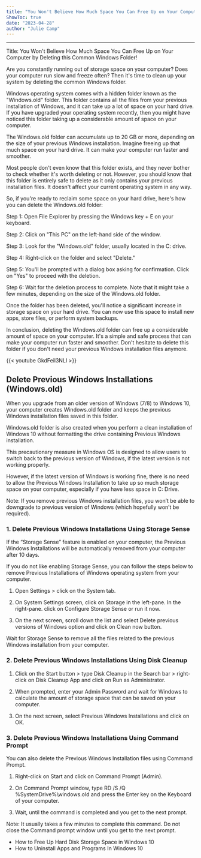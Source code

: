 ```yaml
---
title: "You Won't Believe How Much Space You Can Free Up on Your Computer by Deleting this Common Windows Folder!"
ShowToc: true 
date: "2023-04-28"
author: "Julie Camp"
---
```

*****
Title: You Won't Believe How Much Space You Can Free Up on Your Computer by Deleting this Common Windows Folder!

Are you constantly running out of storage space on your computer? Does your computer run slow and freeze often? Then it's time to clean up your system by deleting the common Windows folder.

Windows operating system comes with a hidden folder known as the "Windows.old" folder. This folder contains all the files from your previous installation of Windows, and it can take up a lot of space on your hard drive. If you have upgraded your operating system recently, then you might have noticed this folder taking up a considerable amount of space on your computer. 

The Windows.old folder can accumulate up to 20 GB or more, depending on the size of your previous Windows installation. Imagine freeing up that much space on your hard drive. It can make your computer run faster and smoother.

Most people don't even know that this folder exists, and they never bother to check whether it's worth deleting or not. However, you should know that this folder is entirely safe to delete as it only contains your previous installation files. It doesn't affect your current operating system in any way.

So, if you're ready to reclaim some space on your hard drive, here's how you can delete the Windows.old folder:

Step 1: Open File Explorer by pressing the Windows key + E on your keyboard.

Step 2: Click on "This PC" on the left-hand side of the window.

Step 3: Look for the "Windows.old" folder, usually located in the C: drive.

Step 4: Right-click on the folder and select "Delete."

Step 5: You'll be prompted with a dialog box asking for confirmation. Click on "Yes" to proceed with the deletion.

Step 6: Wait for the deletion process to complete. Note that it might take a few minutes, depending on the size of the Windows.old folder.

Once the folder has been deleted, you'll notice a significant increase in storage space on your hard drive. You can now use this space to install new apps, store files, or perform system backups.

In conclusion, deleting the Windows.old folder can free up a considerable amount of space on your computer. It's a simple and safe process that can make your computer run faster and smoother. Don't hesitate to delete this folder if you don't need your previous Windows installation files anymore.

{{< youtube GkdFeil3NLI >}} 




 
## Delete Previous Windows Installations (Windows.old)
 
When you upgrade from an older version of Windows (7/8) to Windows 10, your computer creates Windows.old folder and keeps the previous Windows installation files saved in this folder.
 
Windows.old folder is also created when you perform a clean installation of Windows 10 without formatting the drive containing Previous Windows installation.
 
This precautionary measure in Windows OS is designed to allow users to switch back to the previous version of Windows, if the latest version is not working properly.
 
However, if the latest version of Windows is working fine, there is no need to allow the Previous Windows Installation to take up so much storage space on your computer, especially if you have less space in C: Drive.
 
Note: If you remove previous Windows installation files, you won’t be able to downgrade to previous version of Windows (which hopefully won’t be required).
 
### 1. Delete Previous Windows Installations Using Storage Sense
 
If the “Storage Sense” feature is enabled on your computer, the Previous Windows Installations will be automatically removed from your computer after 10 days.
 
If you do not like enabling Storage Sense, you can follow the steps below to remove Previous Installations of Windows operating system from your computer.
 
1. Open Settings > click on the System tab.
 
2. On System Settings screen, click on Storage in the left-pane. In the right-pane. click on Configure Storage Sense or run it now.
 
3. On the next screen, scroll down the list and select Delete previous versions of Windows option and click on Clean now button.
 
Wait for Storage Sense to remove all the files related to the previous Windows installation from your computer.
 
### 2. Delete Previous Windows Installations Using Disk Cleanup
 
1. Click on the Start button > type Disk Cleanup in the Search bar > right-click on Disk Cleanup App and click on Run as Administrator.
 
2. When prompted, enter your Admin Password and wait for Windows to calculate the amount of storage space that can be saved on your computer.
 
3. On the next screen, select Previous Windows Installations and click on OK.
 
### 3. Delete Previous Windows Installations Using Command Prompt
 
You can also delete the Previous Windows Installation files using Command Prompt.
 
1. Right-click on Start and click on Command Prompt (Admin).
 
2. On Command Prompt window, type RD /S /Q %SystemDrive%\windows.old and press the Enter key on the Keyboard of your computer.
 
3. Wait, until the command is completed and you get to the next prompt.
 
Note: It usually takes a few minutes to complete this command. Do not close the Command prompt window until you get to the next prompt.
 
- How to Free Up Hard Disk Storage Space in Windows 10
 - How to Uninstall Apps and Programs In Windows 10





